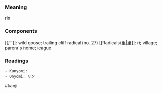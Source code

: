 ### Meaning

rin

### Components

[[厂]]: wild goose; trailing cliff radical (no. 27) [[Radicals/里|里]]: ri; village; parent's home; league

### Readings

```
- Kunyomi: 
- Onyomi: リン
```

#kanji